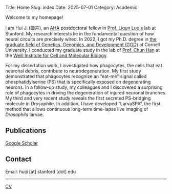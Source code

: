 Title: Home
Slug: index
Date: 2025-07-01
Category: Academic

Welcome to my homepage! 
<!-- PELICAN_END_SUMMARY -->
I am Hui Ji (姬卉), an [AHA](https://professional.heart.org/en/research-programs/aha-funding-opportunities/postdoctoral-fellowship) postdoctoral fellow in [Prof. Liqun Luo's](https://luolab.stanford.edu/) lab at Stanford. My research interests lie in the fundamental question of how neural circuits are precisely wired. In 2022, I got my Ph.D. degree in [the graduate field of Genetics, Genomics, and Development (GGD)](https://gendev.cornell.edu/) at Cornell University. I conducted my graduate study in the lab of [Prof. Chun Han](https://han.wicmb.cornell.edu/) at the [Weill Institute for Cell and Molecular Biology](https://wicmb.cornell.edu/).

For my dissertation work, I investigated how phagocytes, the cells that eat neuronal debris, contribute to neurodegeneration. My first study demonstrated that phagocytes recognize an “eat-me” signal called phosphatidylserine (PS) that is specifically exposed on degenerating neurons. In a follow-up study, my colleagues and I discovered a surprising role of phagocytes in driving the degeneration of injured neuronal branches. My third and very recent study reveals the first secreted PS-bridging molecule in *Drosophila*. In addition, I have developed “LarvaSPA”, the first method that allows continuous long-term time-lapse live imaging of *Drosophila* larvae.

## Publications

[Google Scholar](https://scholar.google.com/citations?user=zoLRXLwAAAAJ&hl=en)

## Contact

Email: huiji [at] stanford [dot] edu

---

[CV](files/Hui_Ji_CV_20250910.pdf)
